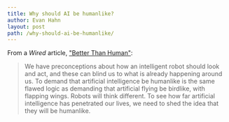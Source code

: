 ```yaml
---
title: Why should AI be humanlike?
author: Evan Hahn
layout: post
path: /why-should-ai-be-humanlike/
---
```


From a _Wired_ article, ["Better Than Human"](http://www.wired.com/gadgetlab/2012/12/ff-robots-will-take-our-jobs/all/):

> We have preconceptions about how an intelligent robot should look and act, and these can blind us to what is already happening around us. To demand that artificial intelligence be humanlike is the same flawed logic as demanding that artificial flying be birdlike, with flapping wings. Robots will think different. To see how far artificial intelligence has penetrated our lives, we need to shed the idea that they will be humanlike.
